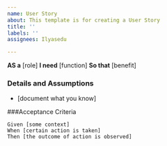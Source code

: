 ```yaml
---
name: User Story
about: This template is for creating a User Story
title: ''
labels: ''
assignees: Ilyasedu

---
```


**AS a** [role]
**I need** [function]
**So that** [benefit]

### Details and Assumptions
* [document what you know]

###Acceptance Criteria

 ```gherkin
 Given [some context]
 When [certain action is taken]
 Then [the outcome of action is observed]
 ```
